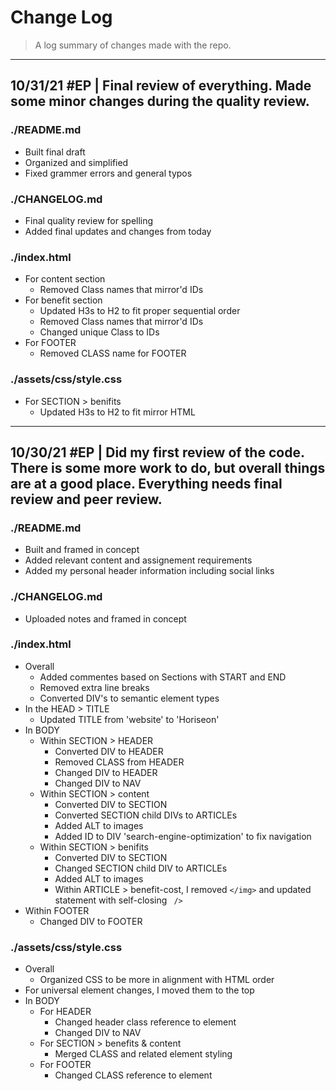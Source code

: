 # Change Log

> A log summary of changes made with the repo.

---

## 10/31/21 #EP | Final review of everything. Made some minor changes during the quality review.

### ./README.md

- Built final draft
- Organized and simplified
- Fixed grammer errors and general typos

### ./CHANGELOG.md

- Final quality review for spelling 
- Added final updates and changes from today

### ./index.html

- For content section
  - Removed Class names that mirror'd IDs
- For benefit section
  - Updated H3s to H2 to fit proper sequential order
  - Removed Class names that mirror'd IDs
  - Changed unique Class to IDs
- For FOOTER
  - Removed CLASS name for FOOTER

### ./assets/css/style.css

- For SECTION > benifits
  - Updated H3s to H2 to fit mirror HTML

---
## 10/30/21 #EP | Did my first review of the code. There is some more work to do, but overall things are at a good place. Everything needs final review and peer review.

### ./README.md

- Built and framed in concept
- Added relevant content and assignement requirements
- Added my personal header information including social links

### ./CHANGELOG.md

- Uploaded notes and framed in concept

### ./index.html

- Overall
  - Added commentes based on Sections with START and END
  - Removed extra line breaks
  - Converted DIV's to semantic element types
- In the HEAD > TITLE
  - Updated TITLE from 'website' to 'Horiseon'
- In BODY
  - Within SECTION > HEADER
    - Converted DIV to HEADER
    - Removed CLASS from HEADER
    - Changed DIV to HEADER
    - Changed DIV to NAV
  - Within SECTION > content
    - Converted DIV to SECTION
    - Converted SECTION child DIVs to ARTICLEs
    - Added ALT to images
    - Added ID to DIV 'search-engine-optimization' to fix navigation
  - Within SECTION > benifits
    - Converted DIV to SECTION
    - Changed SECTION child DIV to ARTICLEs
    - Added ALT to images
    - Within ARTICLE > benefit-cost, I removed `</img>` and updated statement with self-closing ` />`
- Within FOOTER
  - Changed DIV to FOOTER

### ./assets/css/style.css

- Overall
  - Organized CSS to be more in alignment with HTML order
- For universal element changes, I moved them to the top
- In BODY
  - For HEADER
    - Changed header class reference to element
    - Changed DIV to NAV
  - For SECTION > benefits & content
    - Merged CLASS and related element styling
  - For FOOTER
    - Changed CLASS reference to element
